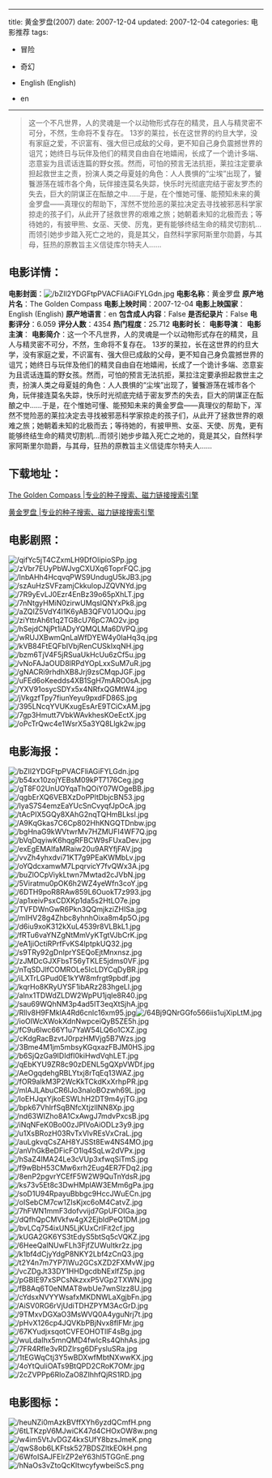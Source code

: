 
---
title: 黄金罗盘(2007)
date: 2007-12-04
updated: 2007-12-04
categories: 电影推荐
tags:
- 冒险
- 奇幻

- English (English)
- en
---


> 这一个不凡世界，人的灵魂是一个以动物形式存在的精灵，且人与精灵密不可分，不然，生命将不复存在。 13岁的莱拉，长在这世界的约旦大学，没有家庭之爱，不识富有、强大但已成敌的父母，更不知自己身负震撼世界的诅咒；她终日与玩伴及他们的精灵自由自在地嬉闹，长成了一个诡计多端、恣意妄为且谎话连篇的野女孩。然而，可怕的预言无法抗拒，莱拉注定要承担起救世主之责，扮演人类之母夏娃的角色：人人畏惧的“尘埃”出现了，饕餮游荡在城市各个角，玩伴接连莫名失踪，快乐时光彻底完结于密友罗杰的失去，巨大的阴谋正在酝酿之中……于是，在个惟她可懂、能预知未来的黄金罗盘——真理仪的帮助下，浑然不觉险恶的莱拉决定去寻找被邪恶科学家掠走的孩子们，从此开了拯救世界的艰难之旅；她朝着未知的北极而去；等待她的，有披甲熊、女巫、天使、厉鬼，更有能够终结生命的精灵切割机…而领引她步步踏入死亡之地的，竟是其父，自然科学家阿斯里尔勋爵，与其母，狂热的原教旨主义信徒库尔特夫人……

## **电影详情**：

**电影封面**：<img src="https://image.tmdb.org/t/p/w200/bZIl2YDGFtpPVACFliAGiFYLGdn.jpg" alt="/bZIl2YDGFtpPVACFliAGiFYLGdn.jpg" title="/bZIl2YDGFtpPVACFliAGiFYLGdn.jpg">
**电影名称**：黄金罗盘
**原产地片名**：The Golden Compass
**电影上映时间**：2007-12-04
**电影上映国家**：English (English)
**原产地语言**：en
**包含成人内容**：False
**是否纪录片**：False
**电影评分**：6.059
**评分人数**：4354
**热门程度**：25.712
**电影时长**：
**电影导演**：
**电影主演**：
**电影简介**：这一个不凡世界，人的灵魂是一个以动物形式存在的精灵，且人与精灵密不可分，不然，生命将不复存在。 13岁的莱拉，长在这世界的约旦大学，没有家庭之爱，不识富有、强大但已成敌的父母，更不知自己身负震撼世界的诅咒；她终日与玩伴及他们的精灵自由自在地嬉闹，长成了一个诡计多端、恣意妄为且谎话连篇的野女孩。然而，可怕的预言无法抗拒，莱拉注定要承担起救世主之责，扮演人类之母夏娃的角色：人人畏惧的“尘埃”出现了，饕餮游荡在城市各个角，玩伴接连莫名失踪，快乐时光彻底完结于密友罗杰的失去，巨大的阴谋正在酝酿之中……于是，在个惟她可懂、能预知未来的黄金罗盘——真理仪的帮助下，浑然不觉险恶的莱拉决定去寻找被邪恶科学家掠走的孩子们，从此开了拯救世界的艰难之旅；她朝着未知的北极而去；等待她的，有披甲熊、女巫、天使、厉鬼，更有能够终结生命的精灵切割机…而领引她步步踏入死亡之地的，竟是其父，自然科学家阿斯里尔勋爵，与其母，狂热的原教旨主义信徒库尔特夫人……

## **下载地址**：
[The Golden Compass |专业的种子搜索、磁力链接搜索引擎](https://movie.amd794.com:2083/?search=The%20Golden%20Compass&ordering=&mode=match_phrase&page_size=10&page=1)

[黄金罗盘 |专业的种子搜索、磁力链接搜索引擎](https://movie.amd794.com:2083/?search=%E9%BB%84%E9%87%91%E7%BD%97%E7%9B%98&ordering=&mode=match_phrase&page_size=10&page=1)
 

## **电影剧照**：
<img src="https://image.tmdb.org/t/p/original/qifYc5jT4CZxmLH9DfOlipioSPp.jpg" alt="/qifYc5jT4CZxmLH9DfOlipioSPp.jpg" title="/qifYc5jT4CZxmLH9DfOlipioSPp.jpg"><img src="https://image.tmdb.org/t/p/original/zVbr7EUyPbWJvgCXUXq6ToprFQC.jpg" alt="/zVbr7EUyPbWJvgCXUXq6ToprFQC.jpg" title="/zVbr7EUyPbWJvgCXUXq6ToprFQC.jpg"><img src="https://image.tmdb.org/t/p/original/lnbAHh4HcqvqPWS9UndugU5kJB3.jpg" alt="/lnbAHh4HcqvqPWS9UndugU5kJB3.jpg" title="/lnbAHh4HcqvqPWS9UndugU5kJB3.jpg"><img src="https://image.tmdb.org/t/p/original/szAuHzSVFzamjCkkulopJZQVNYd.jpg" alt="/szAuHzSVFzamjCkkulopJZQVNYd.jpg" title="/szAuHzSVFzamjCkkulopJZQVNYd.jpg"><img src="https://image.tmdb.org/t/p/original/7R9yEvLJ0Ezr4EnBz39o65pXhLT.jpg" alt="/7R9yEvLJ0Ezr4EnBz39o65pXhLT.jpg" title="/7R9yEvLJ0Ezr4EnBz39o65pXhLT.jpg"><img src="https://image.tmdb.org/t/p/original/7nNtgyHMiN0zirwUMqsIQNYxPk8.jpg" alt="/7nNtgyHMiN0zirwUMqsIQNYxPk8.jpg" title="/7nNtgyHMiN0zirwUMqsIQNYxPk8.jpg"><img src="https://image.tmdb.org/t/p/original/aZQIZ5VdY4I1K6yAB3QFV01JOQu.jpg" alt="/aZQIZ5VdY4I1K6yAB3QFV01JOQu.jpg" title="/aZQIZ5VdY4I1K6yAB3QFV01JOQu.jpg"><img src="https://image.tmdb.org/t/p/original/ziYttrAh6t1q2TG8cU76pC7AO2v.jpg" alt="/ziYttrAh6t1q2TG8cU76pC7AO2v.jpg" title="/ziYttrAh6t1q2TG8cU76pC7AO2v.jpg"><img src="https://image.tmdb.org/t/p/original/hSejdCNjPt1iADyYQMQLMa6DVPQ.jpg" alt="/hSejdCNjPt1iADyYQMQLMa6DVPQ.jpg" title="/hSejdCNjPt1iADyYQMQLMa6DVPQ.jpg"><img src="https://image.tmdb.org/t/p/original/wRUJXBwmQnLaWfDYEW4y0IaHq3q.jpg" alt="/wRUJXBwmQnLaWfDYEW4y0IaHq3q.jpg" title="/wRUJXBwmQnLaWfDYEW4y0IaHq3q.jpg"><img src="https://image.tmdb.org/t/p/original/kVB84FtEQFbIVbjRenCUSkIxqNH.jpg" alt="/kVB84FtEQFbIVbjRenCUSkIxqNH.jpg" title="/kVB84FtEQFbIVbjRenCUSkIxqNH.jpg"><img src="https://image.tmdb.org/t/p/original/bzm6TjV4F5jRSuaUkHcUu6zCf5u.jpg" alt="/bzm6TjV4F5jRSuaUkHcUu6zCf5u.jpg" title="/bzm6TjV4F5jRSuaUkHcUu6zCf5u.jpg"><img src="https://image.tmdb.org/t/p/original/vNoFAJaOUD8lRPdYOpLxxSuM7uR.jpg" alt="/vNoFAJaOUD8lRPdYOpLxxSuM7uR.jpg" title="/vNoFAJaOUD8lRPdYOpLxxSuM7uR.jpg"><img src="https://image.tmdb.org/t/p/original/gNACRi9rhdhXB8Jrj9zsCMqpJGF.jpg" alt="/gNACRi9rhdhXB8Jrj9zsCMqpJGF.jpg" title="/gNACRi9rhdhXB8Jrj9zsCMqpJGF.jpg"><img src="https://image.tmdb.org/t/p/original/uFEd6oKeedds4XB1SgH7mARO0sA.jpg" alt="/uFEd6oKeedds4XB1SgH7mARO0sA.jpg" title="/uFEd6oKeedds4XB1SgH7mARO0sA.jpg"><img src="https://image.tmdb.org/t/p/original/YXV91osycSDYx5x4NRfxQGMtW4.jpg" alt="/YXV91osycSDYx5x4NRfxQGMtW4.jpg" title="/YXV91osycSDYx5x4NRfxQGMtW4.jpg"><img src="https://image.tmdb.org/t/p/original/jVkgzfTpy7fiunYeyu9pxdFD86S.jpg" alt="/jVkgzfTpy7fiunYeyu9pxdFD86S.jpg" title="/jVkgzfTpy7fiunYeyu9pxdFD86S.jpg"><img src="https://image.tmdb.org/t/p/original/395LNcqYVUKxugEsArE9TCiCxAM.jpg" alt="/395LNcqYVUKxugEsArE9TCiCxAM.jpg" title="/395LNcqYVUKxugEsArE9TCiCxAM.jpg"><img src="https://image.tmdb.org/t/p/original/7gp3Hmutt7VbkWAvkhesKOeEctX.jpg" alt="/7gp3Hmutt7VbkWAvkhesKOeEctX.jpg" title="/7gp3Hmutt7VbkWAvkhesKOeEctX.jpg"><img src="https://image.tmdb.org/t/p/original/oPcTrQwc4e1WsrX5a3YQ8Llgk2w.jpg" alt="/oPcTrQwc4e1WsrX5a3YQ8Llgk2w.jpg" title="/oPcTrQwc4e1WsrX5a3YQ8Llgk2w.jpg">

## **电影海报**：
<img src="https://image.tmdb.org/t/p/original/bZIl2YDGFtpPVACFliAGiFYLGdn.jpg" alt="/bZIl2YDGFtpPVACFliAGiFYLGdn.jpg" title="/bZIl2YDGFtpPVACFliAGiFYLGdn.jpg"><img src="https://image.tmdb.org/t/p/original/b54xx10zojYEBsM09kPT7176Ceg.jpg" alt="/b54xx10zojYEBsM09kPT7176Ceg.jpg" title="/b54xx10zojYEBsM09kPT7176Ceg.jpg"><img src="https://image.tmdb.org/t/p/original/gT8F02UnUOYqaThQOiY07WOgeBB.jpg" alt="/gT8F02UnUOYqaThQOiY07WOgeBB.jpg" title="/gT8F02UnUOYqaThQOiY07WOgeBB.jpg"><img src="https://image.tmdb.org/t/p/original/qgbErXQ6VEBXzDoPPltDbjcBN53.jpg" alt="/qgbErXQ6VEBXzDoPPltDbjcBN53.jpg" title="/qgbErXQ6VEBXzDoPPltDbjcBN53.jpg"><img src="https://image.tmdb.org/t/p/original/lyaS7S4emzEaYUcSnCvyqfJpOcA.jpg" alt="/lyaS7S4emzEaYUcSnCvyqfJpOcA.jpg" title="/lyaS7S4emzEaYUcSnCvyqfJpOcA.jpg"><img src="https://image.tmdb.org/t/p/original/tAcPIX5GQy8XAhG2nqTQHmBLksI.jpg" alt="/tAcPIX5GQy8XAhG2nqTQHmBLksI.jpg" title="/tAcPIX5GQy8XAhG2nqTQHmBLksI.jpg"><img src="https://image.tmdb.org/t/p/original/A9KqGkas7C6Cp802HhKNGQTDnbw.jpg" alt="/A9KqGkas7C6Cp802HhKNGQTDnbw.jpg" title="/A9KqGkas7C6Cp802HhKNGQTDnbw.jpg"><img src="https://image.tmdb.org/t/p/original/bgHnaG9kWVtwrMv7HZMUFI4WF7Q.jpg" alt="/bgHnaG9kWVtwrMv7HZMUFI4WF7Q.jpg" title="/bgHnaG9kWVtwrMv7HZMUFI4WF7Q.jpg"><img src="https://image.tmdb.org/t/p/original/bVqDqyiwK6hqgRFBCW9sFUxaDev.jpg" alt="/bVqDqyiwK6hqgRFBCW9sFUxaDev.jpg" title="/bVqDqyiwK6hqgRFBCW9sFUxaDev.jpg"><img src="https://image.tmdb.org/t/p/original/exEgEMAlfaMRaiw20u9ARYfjFAV.jpg" alt="/exEgEMAlfaMRaiw20u9ARYfjFAV.jpg" title="/exEgEMAlfaMRaiw20u9ARYfjFAV.jpg"><img src="https://image.tmdb.org/t/p/original/vvZh4yhxdvi71KT7g9PEaKWMbLv.jpg" alt="/vvZh4yhxdvi71KT7g9PEaKWMbLv.jpg" title="/vvZh4yhxdvi71KT7g9PEaKWMbLv.jpg"><img src="https://image.tmdb.org/t/p/original/oYQdcxamwM7LpqrvicY7fvQWx3A.jpg" alt="/oYQdcxamwM7LpqrvicY7fvQWx3A.jpg" title="/oYQdcxamwM7LpqrvicY7fvQWx3A.jpg"><img src="https://image.tmdb.org/t/p/original/buZlOCpViykLtwn7Mwtad2cJVbN.jpg" alt="/buZlOCpViykLtwn7Mwtad2cJVbN.jpg" title="/buZlOCpViykLtwn7Mwtad2cJVbN.jpg"><img src="https://image.tmdb.org/t/p/original/5Viratmu0pOK6h2WZ4yeWfn3coY.jpg" alt="/5Viratmu0pOK6h2WZ4yeWfn3coY.jpg" title="/5Viratmu0pOK6h2WZ4yeWfn3coY.jpg"><img src="https://image.tmdb.org/t/p/original/6DTH9poR8RAw859L6OuokT7z993.jpg" alt="/6DTH9poR8RAw859L6OuokT7z993.jpg" title="/6DTH9poR8RAw859L6OuokT7z993.jpg"><img src="https://image.tmdb.org/t/p/original/ap1xeivPsxCDXKp1da5s2HtLO7e.jpg" alt="/ap1xeivPsxCDXKp1da5s2HtLO7e.jpg" title="/ap1xeivPsxCDXKp1da5s2HtLO7e.jpg"><img src="https://image.tmdb.org/t/p/original/TVFDWnGwR6Pkn3QQmjkziZHISa.jpg" alt="/TVFDWnGwR6Pkn3QQmjkziZHISa.jpg" title="/TVFDWnGwR6Pkn3QQmjkziZHISa.jpg"><img src="https://image.tmdb.org/t/p/original/mIHV28g4Zhbc8yhnhOixa8m4p5O.jpg" alt="/mIHV28g4Zhbc8yhnhOixa8m4p5O.jpg" title="/mIHV28g4Zhbc8yhnhOixa8m4p5O.jpg"><img src="https://image.tmdb.org/t/p/original/d6iu9xoK312kXuL4539r8VLBkL1.jpg" alt="/d6iu9xoK312kXuL4539r8VLBkL1.jpg" title="/d6iu9xoK312kXuL4539r8VLBkL1.jpg"><img src="https://image.tmdb.org/t/p/original/fRTu6vaYNZgNtMmVyKTgtVJbCrK.jpg" alt="/fRTu6vaYNZgNtMmVyKTgtVJbCrK.jpg" title="/fRTu6vaYNZgNtMmVyKTgtVJbCrK.jpg"><img src="https://image.tmdb.org/t/p/original/eA1jiOctiRPrfFvKS4lptpkUQ32.jpg" alt="/eA1jiOctiRPrfFvKS4lptpkUQ32.jpg" title="/eA1jiOctiRPrfFvKS4lptpkUQ32.jpg"><img src="https://image.tmdb.org/t/p/original/s9TRy92gDnIprYSEQoEjtMnxnsz.jpg" alt="/s9TRy92gDnIprYSEQoEjtMnxnsz.jpg" title="/s9TRy92gDnIprYSEQoEjtMnxnsz.jpg"><img src="https://image.tmdb.org/t/p/original/zJMDcGJXFbsT56yTKLE5jdms0VF.jpg" alt="/zJMDcGJXFbsT56yTKLE5jdms0VF.jpg" title="/zJMDcGJXFbsT56yTKLE5jdms0VF.jpg"><img src="https://image.tmdb.org/t/p/original/nTqSDJlfCOMROLe5IcLDYCqDyBR.jpg" alt="/nTqSDJlfCOMROLe5IcLDYCqDyBR.jpg" title="/nTqSDJlfCOMROLe5IcLDYCqDyBR.jpg"><img src="https://image.tmdb.org/t/p/original/iLXTrLGPud0E1kYW8mfrgt9pbdf.jpg" alt="/iLXTrLGPud0E1kYW8mfrgt9pbdf.jpg" title="/iLXTrLGPud0E1kYW8mfrgt9pbdf.jpg"><img src="https://image.tmdb.org/t/p/original/kqrHo8KRyUYSF1ibARz283hgeLl.jpg" alt="/kqrHo8KRyUYSF1ibARz283hgeLl.jpg" title="/kqrHo8KRyUYSF1ibARz283hgeLl.jpg"><img src="https://image.tmdb.org/t/p/original/alnx1TDWdZLDW2WpPU1jqle8R40.jpg" alt="/alnx1TDWdZLDW2WpPU1jqle8R40.jpg" title="/alnx1TDWdZLDW2WpPU1jqle8R40.jpg"><img src="https://image.tmdb.org/t/p/original/sau69WQhNM3p4ad5lT3eqXtSjhA.jpg" alt="/sau69WQhNM3p4ad5lT3eqXtSjhA.jpg" title="/sau69WQhNM3p4ad5lT3eqXtSjhA.jpg"><img src="https://image.tmdb.org/t/p/original/Rllv8H9FMklA4Rd6cnlc16xm95.jpg" alt="/Rllv8H9FMklA4Rd6cnlc16xm95.jpg" title="/Rllv8H9FMklA4Rd6cnlc16xm95.jpg"><img src="https://image.tmdb.org/t/p/original/64Bj9QNrGGfo566iis1ujXipLtM.jpg" alt="/64Bj9QNrGGfo566iis1ujXipLtM.jpg" title="/64Bj9QNrGGfo566iis1ujXipLtM.jpg"><img src="https://image.tmdb.org/t/p/original/ioOIWcXWokXdnNwpceiQyB5ZE5h.jpg" alt="/ioOIWcXWokXdnNwpceiQyB5ZE5h.jpg" title="/ioOIWcXWokXdnNwpceiQyB5ZE5h.jpg"><img src="https://image.tmdb.org/t/p/original/fC9u6lwc66Y1u7YaW54LQ6o1CXZ.jpg" alt="/fC9u6lwc66Y1u7YaW54LQ6o1CXZ.jpg" title="/fC9u6lwc66Y1u7YaW54LQ6o1CXZ.jpg"><img src="https://image.tmdb.org/t/p/original/cKdgRacBzvtJ0rpzHMVjg5B7Wzs.jpg" alt="/cKdgRacBzvtJ0rpzHMVjg5B7Wzs.jpg" title="/cKdgRacBzvtJ0rpzHMVjg5B7Wzs.jpg"><img src="https://image.tmdb.org/t/p/original/3Bme4M1jm5mbsyKGqxazFBJM0HS.jpg" alt="/3Bme4M1jm5mbsyKGqxazFBJM0HS.jpg" title="/3Bme4M1jm5mbsyKGqxazFBJM0HS.jpg"><img src="https://image.tmdb.org/t/p/original/b6SjQzGa9IDIdfI0kiHwdVqhLET.jpg" alt="/b6SjQzGa9IDIdfI0kiHwdVqhLET.jpg" title="/b6SjQzGa9IDIdfI0kiHwdVqhLET.jpg"><img src="https://image.tmdb.org/t/p/original/qEbKYU9ZR8c90zDENL5gQXpVWDf.jpg" alt="/qEbKYU9ZR8c90zDENL5gQXpVWDf.jpg" title="/qEbKYU9ZR8c90zDENL5gQXpVWDf.jpg"><img src="https://image.tmdb.org/t/p/original/AeOgqdehgRBLYtxj8rTqEq13WAZ.jpg" alt="/AeOgqdehgRBLYtxj8rTqEq13WAZ.jpg" title="/AeOgqdehgRBLYtxj8rTqEq13WAZ.jpg"><img src="https://image.tmdb.org/t/p/original/fOR9alkM3P2WcKkTCkdKxXrhpPR.jpg" alt="/fOR9alkM3P2WcKkTCkdKxXrhpPR.jpg" title="/fOR9alkM3P2WcKkTCkdKxXrhpPR.jpg"><img src="https://image.tmdb.org/t/p/original/mIAJLAbuCR6lJo3naloBOzwh69L.jpg" alt="/mIAJLAbuCR6lJo3naloBOzwh69L.jpg" title="/mIAJLAbuCR6lJo3naloBOzwh69L.jpg"><img src="https://image.tmdb.org/t/p/original/loEHJqxYjkoESWLhH2DT9m4yjTG.jpg" alt="/loEHJqxYjkoESWLhH2DT9m4yjTG.jpg" title="/loEHJqxYjkoESWLhH2DT9m4yjTG.jpg"><img src="https://image.tmdb.org/t/p/original/bpk67VhlrfSqBNfcXtjzllNN8Xp.jpg" alt="/bpk67VhlrfSqBNfcXtjzllNN8Xp.jpg" title="/bpk67VhlrfSqBNfcXtjzllNN8Xp.jpg"><img src="https://image.tmdb.org/t/p/original/nd63WIZho8A1CxAwgJ7mdvPxcsB.jpg" alt="/nd63WIZho8A1CxAwgJ7mdvPxcsB.jpg" title="/nd63WIZho8A1CxAwgJ7mdvPxcsB.jpg"><img src="https://image.tmdb.org/t/p/original/iNqNFeK0Bo00zJPIVoAiODLz3y9.jpg" alt="/iNqNFeK0Bo00zJPIVoAiODLz3y9.jpg" title="/iNqNFeK0Bo00zJPIVoAiODLz3y9.jpg"><img src="https://image.tmdb.org/t/p/original/u1XsBRozH03RvTxVlvREsVxCraL.jpg" alt="/u1XsBRozH03RvTxVlvREsVxCraL.jpg" title="/u1XsBRozH03RvTxVlvREsVxCraL.jpg"><img src="https://image.tmdb.org/t/p/original/auLgkvqCsZAH8YJSSt8Ew4NS4MO.jpg" alt="/auLgkvqCsZAH8YJSSt8Ew4NS4MO.jpg" title="/auLgkvqCsZAH8YJSSt8Ew4NS4MO.jpg"><img src="https://image.tmdb.org/t/p/original/anVhGkBeDFicFO1lq4SqLw2dVPx.jpg" alt="/anVhGkBeDFicFO1lq4SqLw2dVPx.jpg" title="/anVhGkBeDFicFO1lq4SqLw2dVPx.jpg"><img src="https://image.tmdb.org/t/p/original/hSaZ4lMA24Le3cVUp3xfwqSiTmS.jpg" alt="/hSaZ4lMA24Le3cVUp3xfwqSiTmS.jpg" title="/hSaZ4lMA24Le3cVUp3xfwqSiTmS.jpg"><img src="https://image.tmdb.org/t/p/original/f9wBbH53CMw6xrh2Eug4ER7FDq2.jpg" alt="/f9wBbH53CMw6xrh2Eug4ER7FDq2.jpg" title="/f9wBbH53CMw6xrh2Eug4ER7FDq2.jpg"><img src="https://image.tmdb.org/t/p/original/8enP2pgvrYCEfF5W2W9QuTnYdsR.jpg" alt="/8enP2pgvrYCEfF5W2W9QuTnYdsR.jpg" title="/8enP2pgvrYCEfF5W2W9QuTnYdsR.jpg"><img src="https://image.tmdb.org/t/p/original/ks73v5Et8c3DwHMplAW3EMm6gPa.jpg" alt="/ks73v5Et8c3DwHMplAW3EMm6gPa.jpg" title="/ks73v5Et8c3DwHMplAW3EMm6gPa.jpg"><img src="https://image.tmdb.org/t/p/original/soD1U94RpayuBbbgc9HccJWuECn.jpg" alt="/soD1U94RpayuBbbgc9HccJWuECn.jpg" title="/soD1U94RpayuBbbgc9HccJWuECn.jpg"><img src="https://image.tmdb.org/t/p/original/oISebCM7cw1ZIsKjxc6oM4CatvZ.jpg" alt="/oISebCM7cw1ZIsKjxc6oM4CatvZ.jpg" title="/oISebCM7cw1ZIsKjxc6oM4CatvZ.jpg"><img src="https://image.tmdb.org/t/p/original/7hFWN1mmF3dofvvijd7GpUFOIGa.jpg" alt="/7hFWN1mmF3dofvvijd7GpUFOIGa.jpg" title="/7hFWN1mmF3dofvvijd7GpUFOIGa.jpg"><img src="https://image.tmdb.org/t/p/original/dQfhQpCMVkfw4gX2EjbIdPeQ1DM.jpg" alt="/dQfhQpCMVkfw4gX2EjbIdPeQ1DM.jpg" title="/dQfhQpCMVkfw4gX2EjbIdPeQ1DM.jpg"><img src="https://image.tmdb.org/t/p/original/bvLCq754ixUN5LjKUxCrlFit2cf.jpg" alt="/bvLCq754ixUN5LjKUxCrlFit2cf.jpg" title="/bvLCq754ixUN5LjKUxCrlFit2cf.jpg"><img src="https://image.tmdb.org/t/p/original/kUGA2GK6YS3tEdyS5btSq5cVQKZ.jpg" alt="/kUGA2GK6YS3tEdyS5btSq5cVQKZ.jpg" title="/kUGA2GK6YS3tEdyS5btSq5cVQKZ.jpg"><img src="https://image.tmdb.org/t/p/original/6HeeQalNUwFLh3FjfZUWultkr2z.jpg" alt="/6HeeQalNUwFLh3FjfZUWultkr2z.jpg" title="/6HeeQalNUwFLh3FjfZUWultkr2z.jpg"><img src="https://image.tmdb.org/t/p/original/k1bf4dCjyYdgP8NKY2Lbf4zCnQ3.jpg" alt="/k1bf4dCjyYdgP8NKY2Lbf4zCnQ3.jpg" title="/k1bf4dCjyYdgP8NKY2Lbf4zCnQ3.jpg"><img src="https://image.tmdb.org/t/p/original/t2Y4n7m7YP7lWu2GCsXZD2FXMvW.jpg" alt="/t2Y4n7m7YP7lWu2GCsXZD2FXMvW.jpg" title="/t2Y4n7m7YP7lWu2GCsXZD2FXMvW.jpg"><img src="https://image.tmdb.org/t/p/original/vcZDgJt33DY1HHDgcdbNExIfZ5p.jpg" alt="/vcZDgJt33DY1HHDgcdbNExIfZ5p.jpg" title="/vcZDgJt33DY1HHDgcdbNExIfZ5p.jpg"><img src="https://image.tmdb.org/t/p/original/pGBIE97xSPCsNkzxxP5VGp2TXWN.jpg" alt="/pGBIE97xSPCsNkzxxP5VGp2TXWN.jpg" title="/pGBIE97xSPCsNkzxxP5VGp2TXWN.jpg"><img src="https://image.tmdb.org/t/p/original/fB8Aq6T0eNMAT8wbUe7wnSlzz8U.jpg" alt="/fB8Aq6T0eNMAT8wbUe7wnSlzz8U.jpg" title="/fB8Aq6T0eNMAT8wbUe7wnSlzz8U.jpg"><img src="https://image.tmdb.org/t/p/original/cYdsxNVYYWsafxMKDNWLaXgjbFn.jpg" alt="/cYdsxNVYYWsafxMKDNWLaXgjbFn.jpg" title="/cYdsxNVYYWsafxMKDNWLaXgjbFn.jpg"><img src="https://image.tmdb.org/t/p/original/AiSV0RG6rVjUdiTDHZPYM3AcGrD.jpg" alt="/AiSV0RG6rVjUdiTDHZPYM3AcGrD.jpg" title="/AiSV0RG6rVjUdiTDHZPYM3AcGrD.jpg"><img src="https://image.tmdb.org/t/p/original/9TMxvDGXaO3MsWVQ0A4yguNrj7t.jpg" alt="/9TMxvDGXaO3MsWVQ0A4yguNrj7t.jpg" title="/9TMxvDGXaO3MsWVQ0A4yguNrj7t.jpg"><img src="https://image.tmdb.org/t/p/original/pHvX126cp4JQVKbPBjNvx8fIFMr.jpg" alt="/pHvX126cp4JQVKbPBjNvx8fIFMr.jpg" title="/pHvX126cp4JQVKbPBjNvx8fIFMr.jpg"><img src="https://image.tmdb.org/t/p/original/67KYudjxsqotCVFEOHOTllF4sBg.jpg" alt="/67KYudjxsqotCVFEOHOTllF4sBg.jpg" title="/67KYudjxsqotCVFEOHOTllF4sBg.jpg"><img src="https://image.tmdb.org/t/p/original/wuLdaIhx5mnQMD4fwIcRs4QhhAs.jpg" alt="/wuLdaIhx5mnQMD4fwIcRs4QhhAs.jpg" title="/wuLdaIhx5mnQMD4fwIcRs4QhhAs.jpg"><img src="https://image.tmdb.org/t/p/original/7FR4RfIe3vRDZlrsg6DFysluSRa.jpg" alt="/7FR4RfIe3vRDZlrsg6DFysluSRa.jpg" title="/7FR4RfIe3vRDZlrsg6DFysluSRa.jpg"><img src="https://image.tmdb.org/t/p/original/1tEGWqCtj3Y5wBDXwfMbtNXwwKX.jpg" alt="/1tEGWqCtj3Y5wBDXwfMbtNXwwKX.jpg" title="/1tEGWqCtj3Y5wBDXwfMbtNXwwKX.jpg"><img src="https://image.tmdb.org/t/p/original/4oYtQuliOATs9BtQPD2CRoK7OMr.jpg" alt="/4oYtQuliOATs9BtQPD2CRoK7OMr.jpg" title="/4oYtQuliOATs9BtQPD2CRoK7OMr.jpg"><img src="https://image.tmdb.org/t/p/original/2cZVPPp6RloZaO8ZIhhfQjRS1RD.jpg" alt="/2cZVPPp6RloZaO8ZIhhfQjRS1RD.jpg" title="/2cZVPPp6RloZaO8ZIhhfQjRS1RD.jpg">

## **电影图标**：
<img src="https://image.tmdb.org/t/p/original/heuNZi0mAzkBVffXYh6yzdQCmfH.png" alt="/heuNZi0mAzkBVffXYh6yzdQCmfH.png" title="/heuNZi0mAzkBVffXYh6yzdQCmfH.png"><img src="https://image.tmdb.org/t/p/original/6tLTKzpV6MJwiCK47d4CHOxOW8w.png" alt="/6tLTKzpV6MJwiCK47d4CHOxOW8w.png" title="/6tLTKzpV6MJwiCK47d4CHOxOW8w.png"><img src="https://image.tmdb.org/t/p/original/w4im5VtJvDGZ4kxSUfY8bzsJmeK.png" alt="/w4im5VtJvDGZ4kxSUfY8bzsJmeK.png" title="/w4im5VtJvDGZ4kxSUfY8bzsJmeK.png"><img src="https://image.tmdb.org/t/p/original/qwS8ob6LKFtsk527BDSZltkEOkH.png" alt="/qwS8ob6LKFtsk527BDSZltkEOkH.png" title="/qwS8ob6LKFtsk527BDSZltkEOkH.png"><img src="https://image.tmdb.org/t/p/original/6WfoISAJFEIrZP2eY63hI5TGGnE.png" alt="/6WfoISAJFEIrZP2eY63hI5TGGnE.png" title="/6WfoISAJFEIrZP2eY63hI5TGGnE.png"><img src="https://image.tmdb.org/t/p/original/hNaOs3vZtoQcKltwcyfywbeiScS.png" alt="/hNaOs3vZtoQcKltwcyfywbeiScS.png" title="/hNaOs3vZtoQcKltwcyfywbeiScS.png">
